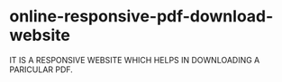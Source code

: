 # online-responsive-pdf-download-website
IT IS A RESPONSIVE WEBSITE WHICH HELPS IN DOWNLOADING A PARICULAR PDF.
